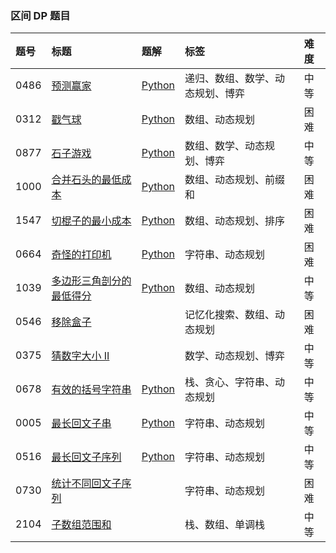### 区间 DP 题目

| 题号 | 标题 | 题解 | 标签 | 难度 |
| :------ | :------ | :------ | :------ | :------ |
| 0486 | [预测赢家](https://leetcode.cn/problems/predict-the-winner/) | [Python](https://github.com/itcharge/LeetCode-Py/blob/main/Solutions/0486.%20%E9%A2%84%E6%B5%8B%E8%B5%A2%E5%AE%B6.md) | 递归、数组、数学、动态规划、博弈 | 中等 |
| 0312 | [戳气球](https://leetcode.cn/problems/burst-balloons/) | [Python](https://github.com/itcharge/LeetCode-Py/blob/main/Solutions/0312.%20%E6%88%B3%E6%B0%94%E7%90%83.md) | 数组、动态规划 | 困难 |
| 0877 | [石子游戏](https://leetcode.cn/problems/stone-game/) | [Python](https://github.com/itcharge/LeetCode-Py/blob/main/Solutions/0877.%20%E7%9F%B3%E5%AD%90%E6%B8%B8%E6%88%8F.md) | 数组、数学、动态规划、博弈 | 中等 |
| 1000 | [合并石头的最低成本](https://leetcode.cn/problems/minimum-cost-to-merge-stones/) | [Python](https://github.com/itcharge/LeetCode-Py/blob/main/Solutions/1000.%20%E5%90%88%E5%B9%B6%E7%9F%B3%E5%A4%B4%E7%9A%84%E6%9C%80%E4%BD%8E%E6%88%90%E6%9C%AC.md) | 数组、动态规划、前缀和 | 困难 |
| 1547 | [切棍子的最小成本](https://leetcode.cn/problems/minimum-cost-to-cut-a-stick/) | [Python](https://github.com/itcharge/LeetCode-Py/blob/main/Solutions/1547.%20%E5%88%87%E6%A3%8D%E5%AD%90%E7%9A%84%E6%9C%80%E5%B0%8F%E6%88%90%E6%9C%AC.md) | 数组、动态规划、排序 | 困难 |
| 0664 | [奇怪的打印机](https://leetcode.cn/problems/strange-printer/) | [Python](https://github.com/itcharge/LeetCode-Py/blob/main/Solutions/0664.%20%E5%A5%87%E6%80%AA%E7%9A%84%E6%89%93%E5%8D%B0%E6%9C%BA.md) | 字符串、动态规划 | 困难 |
| 1039 | [多边形三角剖分的最低得分](https://leetcode.cn/problems/minimum-score-triangulation-of-polygon/) | [Python](https://github.com/itcharge/LeetCode-Py/blob/main/Solutions/1039.%20%E5%A4%9A%E8%BE%B9%E5%BD%A2%E4%B8%89%E8%A7%92%E5%89%96%E5%88%86%E7%9A%84%E6%9C%80%E4%BD%8E%E5%BE%97%E5%88%86.md) | 数组、动态规划 | 中等 |
| 0546 | [移除盒子](https://leetcode.cn/problems/remove-boxes/) |  | 记忆化搜索、数组、动态规划 | 困难 |
| 0375 | [猜数字大小 II](https://leetcode.cn/problems/guess-number-higher-or-lower-ii/) |  | 数学、动态规划、博弈 | 中等 |
| 0678 | [有效的括号字符串](https://leetcode.cn/problems/valid-parenthesis-string/) | [Python](https://github.com/itcharge/LeetCode-Py/blob/main/Solutions/0678.%20%E6%9C%89%E6%95%88%E7%9A%84%E6%8B%AC%E5%8F%B7%E5%AD%97%E7%AC%A6%E4%B8%B2.md) | 栈、贪心、字符串、动态规划 | 中等 |
| 0005 | [最长回文子串](https://leetcode.cn/problems/longest-palindromic-substring/) | [Python](https://github.com/itcharge/LeetCode-Py/blob/main/Solutions/0005.%20%E6%9C%80%E9%95%BF%E5%9B%9E%E6%96%87%E5%AD%90%E4%B8%B2.md) | 字符串、动态规划 | 中等 |
| 0516 | [最长回文子序列](https://leetcode.cn/problems/longest-palindromic-subsequence/) | [Python](https://github.com/itcharge/LeetCode-Py/blob/main/Solutions/0516.%20%E6%9C%80%E9%95%BF%E5%9B%9E%E6%96%87%E5%AD%90%E5%BA%8F%E5%88%97.md) | 字符串、动态规划 | 中等 |
| 0730 | [统计不同回文子序列](https://leetcode.cn/problems/count-different-palindromic-subsequences/) |  | 字符串、动态规划 | 困难 |
| 2104 | [子数组范围和](https://leetcode.cn/problems/sum-of-subarray-ranges/) |  | 栈、数组、单调栈 | 中等 |

